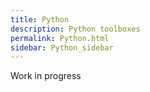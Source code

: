 ```yaml
---
title: Python
description: Python toolboxes
permalink: Python.html
sidebar: Python_sidebar
---
```


Work in progress
